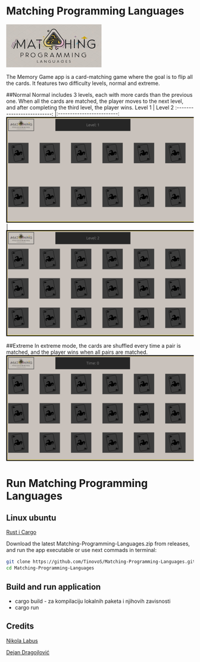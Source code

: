 # Matching Programming Languages

![plot](/resources/logo.png)

The Memory Game app is a card-matching game where the goal is to flip all the cards. It features two difficulty levels, normal and extreme. 

##Normal
Normal includes 3 levels, each with more cards than the previous one. When all the cards are matched, the player moves to the next level, and after completing the third level, the player wins.
Level 1                    |   Level 2
:--------------------------: |:-------------------------:
![](/resources/Normal_lvl1.png)  |  ![](/resources/Normal_lvl2.png)

##Extreme
In extreme mode, the cards are shuffled every time a pair is matched, and the player wins when all pairs are matched.
![](/resources/Extreme.png)

# Run Matching Programming Languages

## Linux ubuntu
 [Rust i Cargo](https://doc.rust-lang.org/cargo/getting-started/installation.html)

 Download the latest Matching-Programming-Languages.zip from releases, and run the app executable or use next commads in terminal:
 ```bash
 git clone https://github.com/TinovoS/Matching-Programming-Languages.git
 cd Matching-Programming-Languages
 ```

## Build and run application
*   cargo build - za kompilaciju lokalnih paketa i njihovih zavisnosti
*   cargo run


## Credits
[Nikola Labus](https://github.com/TinovoS)

[Dejan Dragojlović](https://github.com/Dejan43)
